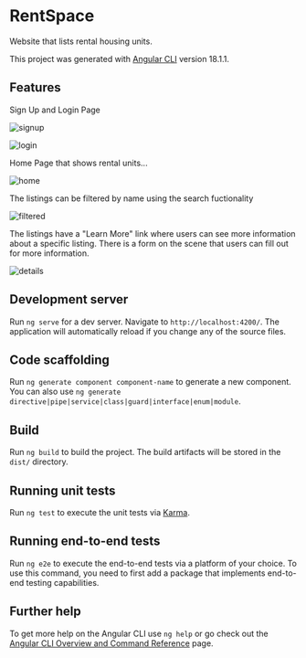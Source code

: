 # RentSpace

Website that lists rental housing units.

This project was generated with [Angular CLI](https://github.com/angular/angular-cli) version 18.1.1.

## Features

Sign Up and Login Page

![signup](https://github.com/user-attachments/assets/d61c8c4d-6bb3-40bc-8c1d-6b5fe6d21ded)

![login](https://github.com/user-attachments/assets/b24ac6db-f846-4f65-9300-01ef1c6702b0)

Home Page that shows rental units...

![home](https://github.com/user-attachments/assets/52e43dcf-a780-4312-8848-009d9dc36932)

The listings can be filtered by name using the search fuctionality

![filtered](https://github.com/user-attachments/assets/810bff5b-4396-4962-b95c-09f23c80fcd4)

The listings have a "Learn More" link where users can see more information about a specific listing. There is a form on the scene that users can fill out for more information.

![details](https://github.com/user-attachments/assets/e17e756b-75b3-4425-97fb-7a1035cce93e)

## Development server

Run `ng serve` for a dev server. Navigate to `http://localhost:4200/`. The application will automatically reload if you change any of the source files.

## Code scaffolding

Run `ng generate component component-name` to generate a new component. You can also use `ng generate directive|pipe|service|class|guard|interface|enum|module`.

## Build

Run `ng build` to build the project. The build artifacts will be stored in the `dist/` directory.

## Running unit tests

Run `ng test` to execute the unit tests via [Karma](https://karma-runner.github.io).

## Running end-to-end tests

Run `ng e2e` to execute the end-to-end tests via a platform of your choice. To use this command, you need to first add a package that implements end-to-end testing capabilities.

## Further help

To get more help on the Angular CLI use `ng help` or go check out the [Angular CLI Overview and Command Reference](https://angular.dev/tools/cli) page.
